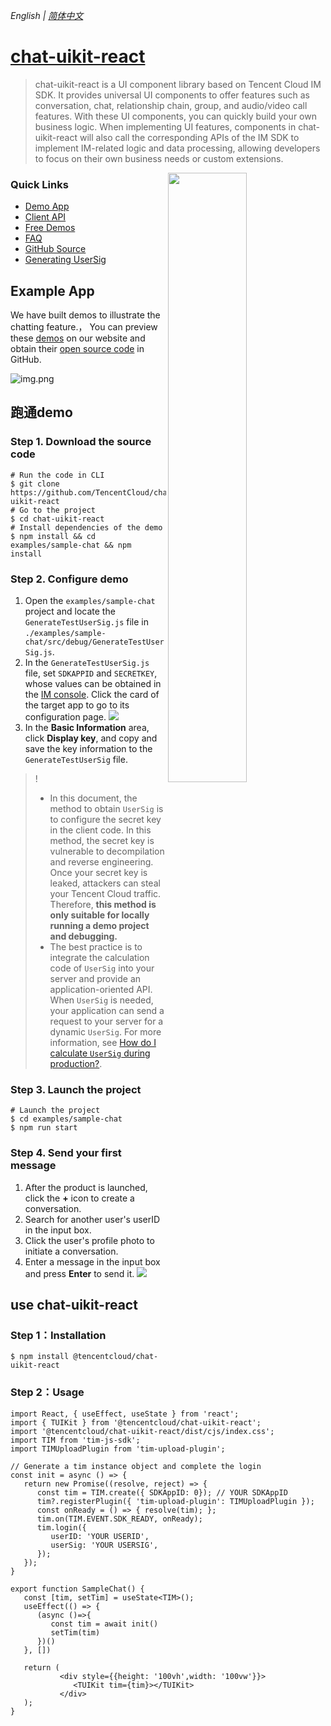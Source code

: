 _English | [简体中文](README.zh_cn.md)_
# [chat-uikit-react](https://www.tencentcloud.com/document/product/1047/34279/)
>chat-uikit-react is a UI component library based on Tencent Cloud IM SDK. It provides universal UI components to offer features such as conversation, chat, relationship chain, group, and audio/video call features.
With these UI components, you can quickly build your own business logic.
When implementing UI features, components in chat-uikit-react will also call the corresponding APIs of the IM SDK to implement IM-related logic and data processing, allowing developers to focus on their own business needs or custom extensions.

<img align="right" src="https://qcloudimg.tencent-cloud.cn/raw/4562be8179a1534efb17d33428239c82.png?auto=format,enhance" width="50%" />

### Quick Links
- [Demo App](https://web.sdk.qcloud.com/im/demo/intl/index.html)
- [Client API](https://www.tencentcloud.com/document/product/1047/33999)
- [Free Demos](https://www.tencentcloud.com/document/product/1047/34279)
- [FAQ](https://www.tencentcloud.com/document/product/1047/34455)
- [GitHub Source](https://github.com/TencentCloud/chat-uikit-react)
- [Generating UserSig](https://www.tencentcloud.com/document/product/1047/34385)
## Example App
We have built demos to illustrate the chatting feature.， You can preview these [demos](https://web.sdk.qcloud.com/im/demo/intl/index.html) on our website and obtain their [open source code](https://github.com/TencentCloud/chat-uikit-react) in GitHub.

![img.png](https://web.sdk.qcloud.com/im/demo/TUIkit/react-static/images/home.png)

## 跑通demo

### Step 1. Download the source code
```
# Run the code in CLI
$ git clone https://github.com/TencentCloud/chat-uikit-react
# Go to the project  
$ cd chat-uikit-react
# Install dependencies of the demo
$ npm install && cd examples/sample-chat && npm install
```
### Step 2. Configure demo
1. Open the `examples/sample-chat` project and locate the `GenerateTestUserSig.js` file in `./examples/sample-chat/src/debug/GenerateTestUserSig.js`.
2. In the `GenerateTestUserSig.js` file, set `SDKAPPID` and `SECRETKEY`, whose values can be obtained in the [IM console](https://console.tencentcloud.com/im). Click the card of the target app to go to its configuration page.
   ![](https://qcloudimg.tencent-cloud.cn/raw/8d469e975f1ca5a2f3dbc9c6fe8774f5.png)
3. In the **Basic Information** area, click **Display key**, and copy and save the key information to the `GenerateTestUserSig` file.
>!
>- In this document, the method to obtain `UserSig` is to configure the secret key in the client code. In this method, the secret key is vulnerable to decompilation and reverse engineering. Once your secret key is leaked, attackers can steal your Tencent Cloud traffic. Therefore, **this method is only suitable for locally running a demo project and debugging.**
>- The best practice is to integrate the calculation code of `UserSig` into your server and provide an application-oriented API. When `UserSig` is needed, your application can send a request to your server for a dynamic `UserSig`. For more information, see [How do I calculate `UserSig` during production?](https://www.tencentcloud.com/document/product/1047/34385).

### Step 3. Launch the project
```
# Launch the project
$ cd examples/sample-chat
$ npm run start
```

### Step 4. Send your first message
1. After the product is launched, click the **+** icon to create a conversation.
2. Search for another user's userID in the input box.
3. Click the user's profile photo to initiate a conversation.
4. Enter a message in the input box and press **Enter** to send it.
   ![](https://web.sdk.qcloud.com/im/demo/TUIkit/react-static/images/chat-English.gif)

## use chat-uikit-react

### Step 1：Installation
```
$ npm install @tencentcloud/chat-uikit-react
```
### Step 2：Usage
```tsx
import React, { useEffect, useState } from 'react';
import { TUIKit } from '@tencentcloud/chat-uikit-react';
import '@tencentcloud/chat-uikit-react/dist/cjs/index.css';
import TIM from 'tim-js-sdk';
import TIMUploadPlugin from 'tim-upload-plugin';

// Generate a tim instance object and complete the login
const init = async () => {
   return new Promise((resolve, reject) => {
      const tim = TIM.create({ SDKAppID: 0}); // YOUR SDKAppID
      tim?.registerPlugin({ 'tim-upload-plugin': TIMUploadPlugin });
      const onReady = () => { resolve(tim); };
      tim.on(TIM.EVENT.SDK_READY, onReady);
      tim.login({
         userID: 'YOUR USERID',
         userSig: 'YOUR USERSIG',
      });
   });
}

export function SampleChat() {
   const [tim, setTim] = useState<TIM>();
   useEffect(() => {
      (async ()=>{
         const tim = await init()
         setTim(tim)
      })()
   }, [])

   return (
           <div style={{height: '100vh',width: '100vw'}}>
              <TUIKit tim={tim}></TUIKit>
           </div>
   );
}
```
